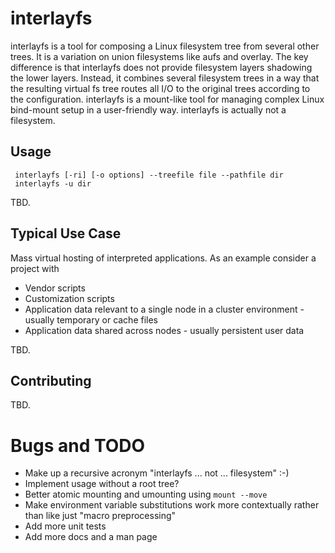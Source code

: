 # interlayfs

interlayfs is a tool for composing a Linux filesystem tree from several other
trees. It is a variation on union filesystems like aufs and overlay. The key
difference is that interlayfs does not provide filesystem layers shadowing
the lower layers. Instead, it combines several filesystem trees in a way
that the resulting virtual fs tree routes all I/O to the original trees
according to the configuration. interlayfs is a mount-like tool for managing
complex Linux bind-mount setup in a user-friendly way. interlayfs is
actually not a filesystem.

## Usage

```
 interlayfs [-ri] [-o options] --treefile file --pathfile dir
 interlayfs -u dir
```

TBD.

## Typical Use Case

Mass virtual hosting of interpreted applications. As an example consider a
project with
- Vendor scripts
- Customization scripts
- Application data relevant to a single node in a cluster environment - usually temporary or cache files
- Application data shared across nodes - usually persistent user data

TBD.

## Contributing

TBD.

# Bugs and TODO

- Make up a recursive acronym "interlayfs ... not ... filesystem" :-)
- Implement usage without a root tree?
- Better atomic mounting and umounting using `mount --move`
- Make environment variable substitutions work more contextually rather than like just "macro preprocessing"
- Add more unit tests
- Add more docs and a man page
